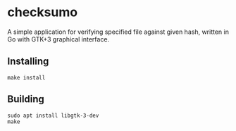 # checksumo

A simple application for verifying specified file against given hash, written in Go with GTK+3 graphical interface.

## Installing

```shell script
make install
```

## Building

```shell script
sudo apt install libgtk-3-dev
make
```